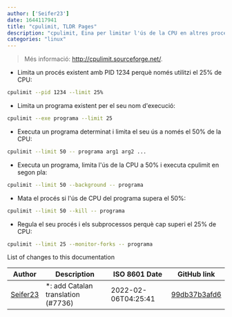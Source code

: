 ```yaml
---
author: ['Seifer23']
date: 1644117941
title: "cpulimit, TLDR Pages"
description: "cpulimit, Eina per limitar l'ús de la CPU en altres processos."
categories: "linux"
---
```

> Més informació: <http://cpulimit.sourceforge.net/>.

- Limita un procés existent amb PID 1234 perquè només utilitzi el 25% de CPU:

```bash
cpulimit --pid 1234 --limit 25%
```

- Limita un programa existent per el seu nom d'execució:

```bash
cpulimit --exe programa --limit 25
```

- Executa un programa determinat i limita el seu ús a només el 50% de la CPU:

```bash
cpulimit --limit 50 -- programa arg1 arg2 ...
```

- Executa un programa, limita l'ús de la CPU a 50% i executa cpulimit en segon pla:

```bash
cpulimit --limit 50 --background -- programa
```

- Mata el procés si l'ús de CPU del programa supera el 50%:

```bash
cpulimit --limit 50 --kill -- programa
```

- Regula el seu procés i els subprocessos perquè cap superi el 25% de CPU:

```bash
cpulimit --limit 25 --monitor-forks -- programa
```
List of changes to this documentation


Author | Description | ISO 8601 Date | GitHub link
------|-----|-----|-----
[Seifer23](mailto:48915360+Seifer23@users.noreply.github.com) | *: add Catalan translation (#7736) | 2022-02-06T04:25:41 | [99db37b3afd6](https://github.com/tldr-pages/tldr/commit/99db37b3afd6dba836a6d94e4688601fdb3bac98)

